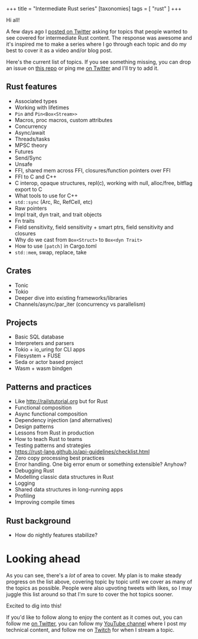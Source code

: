 +++
title = "Intermediate Rust series"
[taxonomies]
tags = [ "rust" ]
+++

Hi all!

A few days ago I [posted on Twitter](https://twitter.com/jntrnr/status/1358592787852140550?s=20) asking for topics that people wanted to see covered for intermediate Rust content. The response was awesome and it's inspired me to make a series where I go through each topic and do my best to cover it as a video and/or blog post.

Here's the current list of topics. If you see something missing, you can drop an issue on [this repo](https://github.com/jntrnr/jntrnr.github.io) or ping me [on Twitter](https://twitter.com/jntrnr) and I'll try to add it.

## Rust features
* Associated types
* Working with lifetimes
* `Pin` and `Pin<Box<Stream>>`
* Macros, proc macros, custom attributes
* Concurrency
* Async/await
* Threads/tasks
* MPSC theory
* Futures
* Send/Sync
* Unsafe
* FFI, shared mem across FFI, closures/function pointers over FFI
* FFI to C and C++
* C interop, opaque structures, repl(c), working with null, alloc/free, bitflag export to C
* What tools to use for C++
* `std::sync` (Arc, Rc, RefCell, etc)
* Raw pointers
* Impl trait, dyn trait, and trait objects
* Fn traits
* Field sensitivity, field sensitivity + smart ptrs, field sensitivity and closures
* Why do we cast from `Box<Struct>` to `Box<dyn Trait>`
* How to use `[patch]` in Cargo.toml
* `std::mem`, swap, replace, take

## Crates
* Tonic
* Tokio
* Deeper dive into existing frameworks/libraries
* Channels/async/par_iter (concurrency vs parallelism)

## Projects
* Basic SQL database
* Interpreters and parsers
* Tokio + io_uring for CLI apps
* Filesystem + FUSE
* Seda or actor based project
* Wasm + wasm bindgen

## Patterns and practices
* Like http://railstutorial.org but for Rust
* Functional composition
* Async functional composition
* Dependency injection (and alternatives)
* Design patterns
* Lessons from Rust in production
* How to teach Rust to teams
* Testing patterns and strategies
* https://rust-lang.github.io/api-guidelines/checklist.html
* Zero copy processing best practices
* Error handling. One big error enum or something extensible? Anyhow?
* Debugging Rust
* Modelling classic data structures in Rust
* Logging
* Shared data structures in long-running apps
* Profiling
* Improving compile times

## Rust background
* How do nightly features stabilize?

# Looking ahead

As you can see, there's a *lot* of area to cover. My plan is to make steady progress on the list above, covering topic by topic until we cover as many of the topics as possible. People were also upvoting tweets with likes, so I may juggle this list around so that I'm sure to cover the hot topics sooner.

Excited to dig into this!

If you'd like to follow along to enjoy the content as it comes out, you can follow me [on Twitter](https://twitter.com/jntrnr), you can follow my [YouTube channel](https://www.youtube.com/user/giard321) where I post my technical content, and follow me on [Twitch](https://www.twitch.tv/jntrnr) for when I stream a topic.
